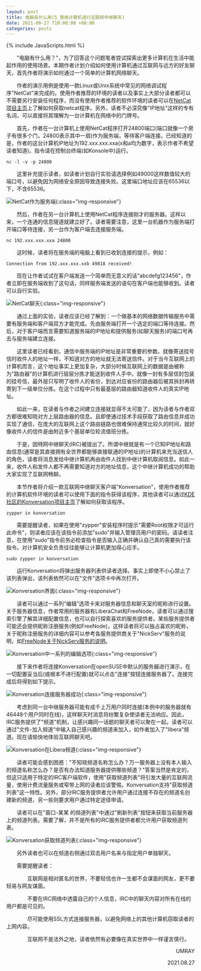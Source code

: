 ```yaml
---
layout: post
title: 电脑有什么用(5_使用计算机进行互联网中继聊天)
date: 2021-08-27 T10:00:00 +08:00
categories: posts
---
```


{% include JavaScripts.html %}

&emsp;&emsp;"电脑有什么用？"，为了回答这个问题笔者尝试探索出更多计算机在生活中能起作用的使用场景。本期作者计划介绍如何使用计算机通过互联网与远方的好友聊天，首先作者将演示如何通过一个简单的计算机网络聊天。

&emsp;&emsp;作者的演示用例是使用一款Linux或Unix系统中常见的网络调试程序"NetCat"来完成的。使用作者推荐的环境的读者以及事实上大部分读者都可以不需要另行安装任何程序，而没有使用作者推荐的软件环境的读者可以在[NetCat项目主页](http://netcat.sourceforge.net/ "NetCat项目主页")上了解如何获取netcat程序。另外，读者不必深究像"IP地址"这样的专有名词，可以直接将其理解为一台计算机在网络中的门牌号。

&emsp;&emsp;首先，作者在一台计算机上使用NetCat程序打开24800端口(端口就像一个房子有很多个门，24800表示其中一扇)作为服务端，等待客户端连接。已经知道的是，作者的这台计算机IP地址为192.xxx.xxx.xxa(x和a均为数字，表示作者不希望读者知道)。指令请在控制台终端(如Konsole中)运行。

```
nc -l -v -p 24800
```

&emsp;&emsp;这里补充提示读者，如读者计划自行实验请选择例如49000这样数值较大的端口号，以避免因为网络安全原因导致连接失败。这里端口地址应该在65536以下，不含65536。

![NetCat作为服务端](/include/Blog/20210827001.png){:class="img-responsive"}  

&emsp;&emsp;然后，作者在另一台计算机上使用NetCat程序连接刚才的服务器。这样以来，一个连通的信息隧道就建立好了。读者需要注意，这里一台机器作为服务端打开端口等待连接，另一台作为客户端去连接服务端。

```
nc 192.xxx.xxx.xxa 24800
```

&emsp;&emsp;这时候，读者将在服务端的电脑上看到已收到连接的提示，例如：

```
Connection from 192.xxx.xxx.xxb 49818 received!
```

&emsp;&emsp;现在让作者试试在客户端发送一个简单而无意义的话"abcdefg123456"，作者立即在服务端收到了这句话，同样服务端发送的语句在客户端也能够收到。读者可以自行实验。

![NetCat聊天](/include/Blog/20210827002.png){:class="img-responsive"}  

&emsp;&emsp;通过上面的实验，读者应该已经了解到：一个做基本的网络数据传输服务中需要有服务端和客户端双方才能完成。先由服务端打开一个选定的端口等待连接。然后，对于客户端而言需要知道服务端的IP地址和提供服务(如聊天服务)的端口号再去与服务端建立连接。

&emsp;&emsp;这里读者已经看到，通信中服务端的IP地址是非常重要的参数。就像寄送挂号信时收件人的地址一样，不知道对方的地址就无法寄送信件。对于当今互联网上的计算机而言，这个地址事实上更加复杂，大部分时候互联网上的数据是由被称为"路由器"的计算机进行层层分拣才能送到收件人手中。就像一封有多层信封包装的挂号信，最外层只写明了收件人的省份，到达对应省份的路由器后被其拆封再转寄到下一级单位分拣。在这个过程中只有最基层的路由器知道收件人的真实IP地址。

&emsp;&emsp;如此一来，在读者与作者之间建立连接就显得不太可能了，因为读者与作者双方都很难知晓对方上层路由器的信息。且即使通过技术手段获取了路由信息并成功实现了通信，在庞大的互联网上这个路由链路也很难保持通常比较久的时间，就好像收件人的信件是由附近多个基层单位轮流值班分拣。

&emsp;&emsp;于是，因特网中继聊天(IRC)被提出了。所谓中继就是有一个已知IP地址和路由信息(通常是其直接拥有全世界都能够直接联通的IP地址)的计算机来充当送信人的角色，读者将消息发给中继计算机再由收件人找到中继计算机取阅信息。如此一来，收件人和发件人都不再需要知道对方的地址信息，这个中继计算机成功的帮助大家实现了互联网畅聊。

&emsp;&emsp;本节作者将介绍一款互联网中继聊天客户端"Konversation"，使用作者推荐的计算机软件环境的读者可以使用下面的指令获得该程序，其他读者可以通过[KDE社区的Konversation项目主页](https://konversation.kde.org/ "Konversation项目主页")了解如何获取该程序。

```
zypper in konversation
```

&emsp;&emsp;需要提醒读者，如果在使用"zypper"安装程序时提示"需要Root权限才可运行此命令"，则读者应该在该指令前添加"sudo"并输入管理员用户的密码。请读者注意，在使用"sudo"指令前务必检查指令是否输入正确并确认自己真的需要执行该指令。对计算机安全负责往往能够让计算机更加得心应手。

```
sudo zypper in konversation
```

&emsp;&emsp;运行Konversation将弹出服务器列表供读者选择。事实上即使不小心禁止了该列表弹出，该列表依然可以在"文件"选项卡中再次打开。

![Konversation界面](/include/Blog/20210827003.png){:class="img-responsive"}  

&emsp;&emsp;读者可以通过一系列“编辑”选项卡来对服务器信息和聊天室的昵称进行设置。关于服务器信息，作者常用的服务器有LiberaChat和FreeNode，读者可以通过搜索引擎了解其详细配置信息，也可以自行探索喜欢的服务提供者。某些服务提供者可能还会提供昵称注册服务(例如FreeNode)，这样读者将可以独占喜欢的昵称，关于昵称注册服务的详细内容可以参考各服务提供商关于"NickServ"服务的说明，如[FreeNode关于NickServ服务的说明](https://freenode.net/kb/answer/registration "FreeNode关于NickServ服务的说明")。

![Konversation中一系列的编辑选项](/include/Blog/20210827004.png){:class="img-responsive"}  

&emsp;&emsp;接下来作者将连接Konversation在openSUSE中默认的服务器进行演示，在一切配置妥当后(或根本不进行配置)就可以点击"连接"按钮连接服务器了。连接完成后将得到如下提示。

![Konversation连接服务器成功](/include/Blog/20210827005.png){:class="img-responsive"}  

&emsp;&emsp;考虑到同一台中继服务器可能有成千上万用户同时连接(本例中的服务器就有46448个用户同时在线)，这样聊天时消息将纷繁复杂使读者无法响应。因此，IRC服务提供了"频道"机制，让感兴趣同一话题的聊天者可以聚在一起。读者可以通过"文件-加入频道“中输入自己感兴趣的频道来加入，如作者加入了"libera"频道。现在请愉快地体验互联网聊天吧。

![Konversation在Libera频道](/include/Blog/20210827006.png){:class="img-responsive"}  

&emsp;&emsp;读者可能会感到困惑："不知晓频道名称怎么办？万一服务器上没有本人输入的频道名称怎么办？是否有办法知道服务器提供哪些频道？"答案当然是肯定的，但这只适用于特定的IRC客户端软件，使用"获取频道列表"将引发大量的互联网流量，使用计费流量服务或窄带上网的读者应该警惕。Konversation支持"获取频道列表"这一特性。另外，部分IRC服务提供者允许用户通过连接不存在的频道名创建新的频道，另一些则要求用户通过特定途径申请。

&emsp;&emsp;读者可以在"窗口-某某 的频道列表"中通过"刷新列表"按钮来获取当前服务器上的频道列表。需要了解，并不是所有的IRC服务提供者都允许用户获取频道列表。

![Konversation获取频道列表](/include/Blog/20210827007.png){:class="img-responsive"}  

&emsp;&emsp;另外读者也可以在频道右侧通过双击用户名来与指定用户单独聊天。

&emsp;&emsp;需要提醒读者：

&emsp;&emsp;&emsp;&emsp;互联网是相对匿名的世界，不要轻信也许一生都不会谋面的网友，更不要轻易与网友谋面。

&emsp;&emsp;&emsp;&emsp;不要在IRC网络中透露自己的个人信息，IRC中的聊天内容对所有在线的用户都是可见的。

&emsp;&emsp;&emsp;&emsp;尽可能使用SSL方式连接服务器，以避免网络上的其他计算机窃取读者的上网内容。

&emsp;&emsp;&emsp;&emsp;互联网不是法外之地，读者依然有必要像在真实世界中一样谨言慎行。

<p align="right">UMRAY</p>
<p align="right">2021.08.27</p>
